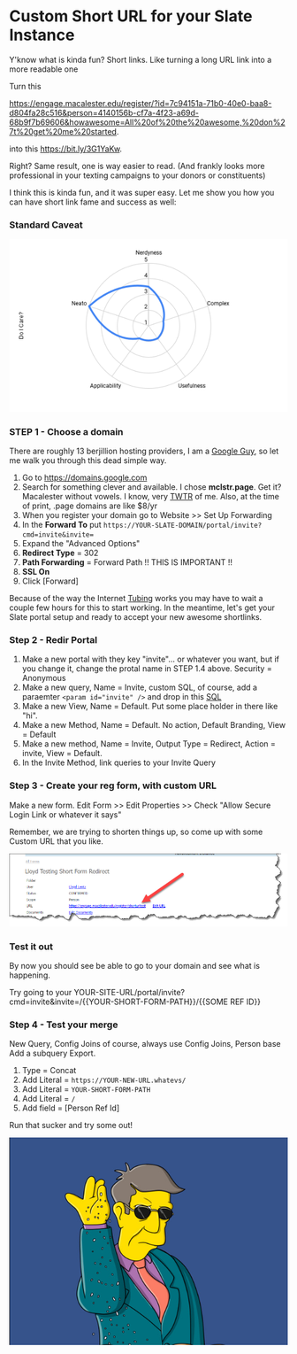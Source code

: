 # Custom Short URL for your Slate Instance

Y'know what is kinda fun?   Short links.  Like turning a long URL link into a more readable one

Turn this

https://engage.macalester.edu/register/?id=7c94151a-71b0-40e0-baa8-d804fa28c516&person=4140156b-cf7a-4f23-a69d-68b9f7b69606&howawesome=All%20of%20the%20awesome,%20don%27t%20get%20me%20started.

into this 
https://bit.ly/3G1YaKw.   

Right?   Same result, one is way easier to read.  (And frankly looks more professional in your texting campaigns to your donors or constituents)

I think this is kinda fun, and it was super easy.   Let me show you how you can have short link fame and success as well:

### Standard Caveat

<img src="doicare.png"> 

### STEP 1 - Choose a domain

There are roughly 13 berjillion hosting providers, I am a [Google Guy](https://gdg.community.dev/gdg-twin-cities/), so let me walk you through this dead simple way.

1. Go to https://domains.google.com
2. Search for something clever and available.   I chose **mclstr.page**.   Get it?   Macalester without vowels.   I know, very [TWTR](https://www.wired.com/2012/06/alt-text-stupid-new-tlds/) of me.  Also, at the time of print, .page domains are like $8/yr
3. When you register your domain go to Website >> Set Up Forwarding
4. In the **Forward To** put `https://YOUR-SLATE-DOMAIN/portal/invite?cmd=invite&invite=`
5. Expand the "Advanced Options"
6. **Redirect Type** = 302
7. **Path Forwarding** = Forward Path  !! THIS IS IMPORTANT !!
8. **SSL On**
9. Click [Forward]

Because of the way the Internet [Tubing](https://knowyourmeme.com/memes/series-of-tubes) works you may have to wait a couple few hours for this to start working.   In the meantime, let's get your Slate portal setup and ready to accept your new awesome shortlinks.

### Step 2 - Redir Portal

1. Make a new portal with they key "invite"... or whatever you want, but if you change it, change the protal name in STEP 1.4 above. Security = Anonymous
2. Make a new query, Name = Invite,  custom SQL, of course, add a paraemter `<param id="invite" />` and drop in this [SQL](invite.sql) 
3. Make a new View, Name = Default.   Put some place holder in there like "hi".
4. Make a new Method, Name = Default.  No action, Default Branding, View = Default
5. Make a new method, Name = Invite, Output Type = Redirect, Action = invite, View = Default.   
6. In the Invite Method, link queries to your Invite Query

### Step 3 - Create your reg form, with custom URL
Make a new form.  Edit Form >> Edit Properties >> Check "Allow Secure Login Link or whatever it says"

Remember, we are trying to shorten things up, so come up with some Custom URL that you like. 

<img src="formurl.png" />


### Test it out

By now you should see be able to go to your domain and see what is happening.

Try going to your YOUR-SITE-URL/portal/invite?cmd=invite&invite=/{{YOUR-SHORT-FORM-PATH}}/{{SOME REF ID}}

### Step 4 - Test your merge

New Query, Config Joins of course, always use Config Joins, Person base
Add a subquery Export.  
1. Type = Concat
2. Add Literal = `https://YOUR-NEW-URL.whatevs/`
3. Add Literal = `YOUR-SHORT-FORM-PATH`
4. Add Literal = `/`
5. Add field = [Person Ref Id]

Run that sucker and try some out!

<img src="skinner-salt-bae.png" />



